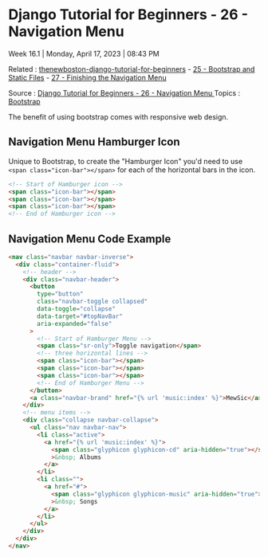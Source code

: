 # Django Tutorial for Beginners - 26 - Navigation Menu

Week 16.1 | Monday, April 17, 2023 | 08:43 PM

Related : [thenewboston-django-tutorial-for-beginners](thenewboston-django-tutorial-for-beginners.md) - [25 - Bootstrap and Static Files](25%20-%20Bootstrap%20and%20Static%20Files.md) - [27 - Finishing the Navigation Menu](27%20-%20Finishing%20the%20Navigation%20Menu.md)

Source : [Django Tutorial for Beginners - 26 - Navigation Menu
](https://youtu.be/HEPTgggsRgY)
Topics : [Bootstrap](../../4-hub-notes-🚉/Bootstrap.md)

The benefit of using bootstrap comes with responsive web design.

## Navigation Menu Hamburger Icon

Unique to Bootstrap, to create the "Hamburger Icon" you'd need to use `<span class="icon-bar"></span>` for each of the horizontal bars in the icon.

```html
<!-- Start of Hamburger icon -->
<span class="icon-bar"></span>
<span class="icon-bar"></span>
<span class="icon-bar"></span>
<!-- End of Hamburger icon -->
```

## Navigation Menu Code Example

```html
<nav class="navbar navbar-inverse">
  <div class="container-fluid">
    <!-- header -->
    <div class="navbar-header">
      <button
        type="button"
        class="navbar-toggle collapsed"
        data-toggle="collapse"
        data-target="#topNavBar"
        aria-expanded="false"
      >
        <!-- Start of Hamburger Menu -->
        <span class="sr-only">Toggle navigation</span>
        <!-- three horizontal lines -->
        <span class="icon-bar"></span>
        <span class="icon-bar"></span>
        <span class="icon-bar"></span>
        <!-- End of Hamburger Menu -->
      </button>
      <a class="navbar-brand" href="{% url 'music:index' %}">MewSic</a>
    </div>
    <!-- menu items -->
    <div class="collapse navbar-collapse">
      <ul class="nav navbar-nav">
        <li class="active">
          <a href="{% url 'music:index' %}">
            <span class="glyphicon glyphicon-cd" aria-hidden="true"></span
            >&nbsp; Albums
          </a>
        </li>
        <li class="">
          <a href="#">
            <span class="glyphicon glyphicon-music" aria-hidden="true"></span
            >&nbsp; Songs
          </a>
        </li>
      </ul>
    </div>
  </div>
</nav>
```

